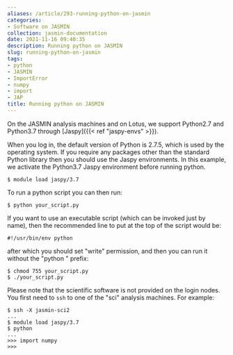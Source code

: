 ```yaml
---
aliases: /article/293-running-python-on-jasmin
categories:
- Software on JASMIN
collection: jasmin-documentation
date: 2021-11-16 09:40:35
description: Running python on JASMIN
slug: running-python-on-jasmin
tags:
- python
- JASMIN
- ImportError
- numpy
- import
- JAP
title: Running python on JASMIN
---
```


On the JASMIN analysis machines and on Lotus, we support Python2.7 and
Python3.7 through [Jaspy]({{< ref "jaspy-envs" >}}).

When you log in, the default version of Python is 2.7.5, which is used by the
operating system. If you require any packages other than the standard Python
library then you should use the Jaspy environments. In this example, we
activate the Python3.7 Jaspy environment before running python.

    
    
    $ module load jaspy/3.7
    

To run a python script you can then run:

    
    
    $ python your_script.py
    

If you want to use an executable script (which can be invoked just by name),
then the recommended line to put at the top of the script would be:

    
    
    #!/usr/bin/env python
    

after which you should set "write" permission, and then you can run it without
the "python " prefix:

    
    
    $ chmod 755 your_script.py
    $ ./your_script.py
    

Please note that the scientific software is not provided on the login nodes.
You first need to `ssh` to one of the "sci" analysis machines. For example:

    
    
    $ ssh -X jasmin-sci2
    ...
    $ module load jaspy/3.7
    $ python
    ...
    >>> import numpy
    >>>
    


